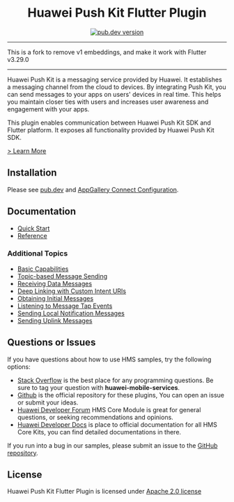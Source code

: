 <p align="center">
  <h1 align="center">Huawei Push Kit Flutter Plugin</h1>
</p>
<p align="center">
  <a href="https://pub.dev/packages/huawei_push"><img src="https://img.shields.io/pub/v/huawei_push?style=for-the-badge" alt="pub.dev version"></a>
</p>

----

This is a fork to remove v1 embeddings, and make it work with Flutter v3.29.0

---

Huawei Push Kit is a messaging service provided by Huawei. It establishes a messaging channel from the cloud to devices. By integrating Push Kit, you can send messages to your apps on users' devices in real time. This helps you maintain closer ties with users and increases user awareness and engagement with your apps.

This plugin enables communication between Huawei Push Kit SDK and Flutter platform. It exposes all functionality provided by Huawei Push Kit SDK.

[> Learn More](https://developer.huawei.com/consumer/en/doc/development/HMSCore-Guides/service-introduction-0000001050040060?ha_source=hms1)

## Installation

Please see [pub.dev](https://pub.dev/packages/huawei_push/install) and [AppGallery Connect Configuration](https://developer.huawei.com/consumer/en/doc/development/HMS-Plugin-Guides/config-agc-0000001050178043?ha_source=hms1).

## Documentation

- [Quick Start](https://developer.huawei.com/consumer/en/doc/development/HMS-Plugin-Guides/basiccapabilities-0000001050417999?ha_source=hms1)
- [Reference](https://developer.huawei.com/consumer/en/doc/development/HMS-Plugin-References/push-overview-0000001057463088?ha_source=hms1)

### Additional Topics

- [Basic Capabilities](https://developer.huawei.com/consumer/en/doc/development/HMS-Plugin-Guides/basiccapabilities-0000001050417999?ha_source=hms1)
- [Topic-based Message Sending](https://developer.huawei.com/consumer/en/doc/development/HMS-Plugin-Guides/topicbased-message-0000001050190681?ha_source=hms1)
- [Receiving Data Messages](https://developer.huawei.com/consumer/en/doc/development/HMS-Plugin-Guides/receiving-data-messages-at-killed-state-0000001058199547?ha_source=hms1)
- [Deep Linking with Custom Intent URIs](https://developer.huawei.com/consumer/en/doc/development/HMS-Plugin-Guides/deeplinking-custom-0000001055875857?ha_source=hms1)
- [Obtaining Initial Messages](https://developer.huawei.com/consumer/en/doc/development/HMS-Plugin-Guides/get-initial-notif-0000001056552970?ha_source=hms1)
- [Listening to Message Tap Events](https://developer.huawei.com/consumer/en/doc/development/HMS-Plugin-Guides/listen-notif-message-0000001057481400?ha_source=hms1)
- [Sending Local Notification Messages](https://developer.huawei.com/consumer/en/doc/development/HMS-Plugin-Guides/send-local-notif-0000001057760996?ha_source=hms1)
- [Sending Uplink Messages](https://developer.huawei.com/consumer/en/doc/development/HMS-Plugin-Guides/send-uplink-0000001057200983?ha_source=hms1)

## Questions or Issues

If you have questions about how to use HMS samples, try the following options:

- [Stack Overflow](https://stackoverflow.com/questions/tagged/huawei-mobile-services) is the best place for any programming questions. Be sure to tag your question with
  **huawei-mobile-services**.
- [Github](https://github.com/HMS-Core/hms-flutter-plugin) is the official repository for these plugins, You can open an issue or submit your ideas.
- [Huawei Developer Forum](https://forums.developer.huawei.com/forumPortal/en/home?fid=0101187876626530001&ha_source=hms1) HMS Core Module is great for general questions, or seeking recommendations and opinions.
- [Huawei Developer Docs](https://developer.huawei.com/consumer/en/doc/overview/HMS-Core-Plugin?ha_source=hms1) is place to official documentation for all HMS Core Kits, you can find detailed documentations in there.

If you run into a bug in our samples, please submit an issue to the [GitHub repository](https://github.com/HMS-Core/hms-flutter-plugin).

## License

Huawei Push Kit Flutter Plugin is licensed under [Apache 2.0 license](LICENSE)
